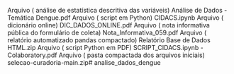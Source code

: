 Arquivo ( análise de estatística descritiva das variáveis) Análise de Dados - Temática Dengue.pdf
Arquivo ( script em Python) CIDACS.ipynb
Arquivo ( dicionário online) DIC_DADOS_ONLINE.pdf
Arquivo ( nota informativa pública do formulário de coleta) Nota_Informativa_059.pdf
Arquivo ( relatório automatizado pandas compactado) Relatório Base de Dados HTML.zip
Arquivo ( script Python em PDF) SCRIPT_CIDACS.ipynb - Colaboratory.pdf
Arquivo ( pasta compactada dos arquivos iniciais) selecao-curadoria-main.zip# analise_dados_dengue
